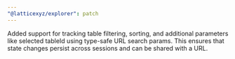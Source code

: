 ```yaml
---
"@latticexyz/explorer": patch
---
```


Added support for tracking table filtering, sorting, and additional parameters like selected tableId using type-safe URL search params. This ensures that state changes persist across sessions and can be shared with a URL.

